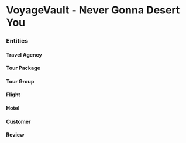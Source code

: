 # VoyageVault - Never Gonna Desert You


### Entities

#### Travel Agency


#### Tour Package


#### Tour Group


#### Flight


#### Hotel


#### Customer


#### Review